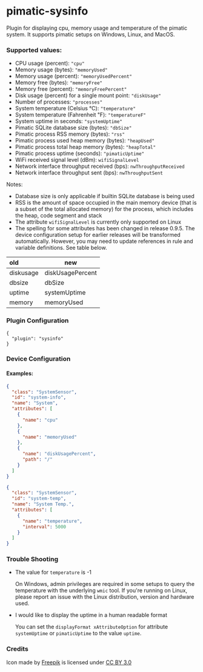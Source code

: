 pimatic-sysinfo
===============

Plugin for displaying cpu, memory usage and temperature of the pimatic system. It supports pimatic setups on 
Windows, Linux, and MacOS.

### Supported values:

* CPU usage (percent): `"cpu"`
* Memory usage (bytes): `"memoryUsed"`
* Memory usage (percent): `"memoryUsedPercent"`
* Memory free (bytes): `"memoryFree"`
* Memory free (percent): `"memoryFreePercent"`
* Disk usage (percent) for a single mount point: `"diskUsage"`
* Number of processes: `"processes"`
* System temperature (Celsius ℃): `"temperature"`
* System temperature (Fahrenheit ℉): `"temperatureF"`
* System uptime in seconds: `"systemUptime"`
* Pimatic SQLite database size (bytes): `"dbSize"`
* Pimatic process RSS memory (bytes): `"rss"`
* Pimatic process used heap memory (bytes): `"heapUsed"`
* Pimatic process total heap memory (bytes): `"heapTotal"`
* Pimatic process uptime (seconds): `"pimaticUptime"`
* WiFi received signal level (dBm): `wifiSignalLevel` 
* Network interface throughput received (bps): `nwThroughputReceived` 
* Network interface throughput sent (bps): `nwThroughputSent` 

Notes:
* Database size is only applicable if builtin SQLite database
  is being used
* RSS is the amount of space occupied in the main memory device 
  (that is a subset of the total allocated memory) for the 
  process, which includes the heap, code segment and stack
* The attribute `wifiSignalLevel` is currently only supported on Linux
* The spelling for some attributes has been changed in release 0.9.5. The device 
  configuration setup for earlier releases will be transformed 
  automatically. However, you may need to update references in rule and
  variable definitions. See table below.

| old | new |
|:----|-----|
| diskusage | diskUsagePercent |
| dbsize | dbSize |
| uptime | systemUptime |
| memory | memoryUsed |

  
### Plugin Configuration

```
{ 
  "plugin": "sysinfo"
}
```

### Device Configuration

#### Examples:

```json
{
  "class": "SystemSensor",
  "id": "system-info",
  "name": "System",
  "attributes": [
    {
      "name": "cpu"
    },
    {
      "name": "memoryUsed"
    },
    {
      "name": "diskUsagePercent",
      "path": "/"
    }
  ]
}
```


```json
{
  "class": "SystemSensor",
  "id": "system-temp",
  "name": "System Temp.",
  "attributes": [
    {
      "name": "temperature",
      "interval": 5000
    }
  ]
}
```

### Trouble Shooting

* The value for `temperature` is -1
    
  On Windows, admin privileges are required in some setups to query the 
  temperature with the underlying `wmic` tool. If you're running on Linux,
  please report an issue with the Linux distribution, version and hardware 
  used.
  
* I would like to display the uptime in a human readable format

  You can set the `displayFormat xAttributeOption` for attribute `systemUptime`
  or `pimaticUptime` to the value `uptime`. 

### Credits

<div>Icon made by <a href="http://www.freepik.com" title="Freepik">Freepik</a> is licensed under <a href="http://creativecommons.org/licenses/by/3.0/" title="Creative Commons BY 3.0">CC BY 3.0</a></div>
